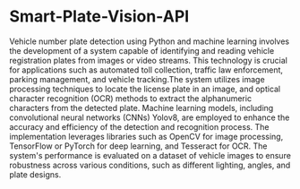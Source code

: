# Smart-Plate-Vision-API
Vehicle number plate detection using Python and machine learning involves the development of a  system capable of identifying and reading vehicle registration plates from images or video streams.  This technology is crucial for applications such as automated toll collection, traffic law enforcement,  parking management, and vehicle tracking.The system utilizes image processing techniques to locate the license plate in an image, and optical character recognition (OCR) methods to extract the alphanumeric characters from the detected plate. Machine learning models, including convolutional neural networks (CNNs) Yolov8, are employed to enhance the accuracy and efficiency of the detection and recognition process. The implementation leverages libraries such as OpenCV for image processing, TensorFlow or PyTorch for deep learning, and Tesseract for OCR. The system's performance is evaluated on a dataset of vehicle images to ensure robustness across various conditions, such as 
different lighting, angles, and plate designs.
